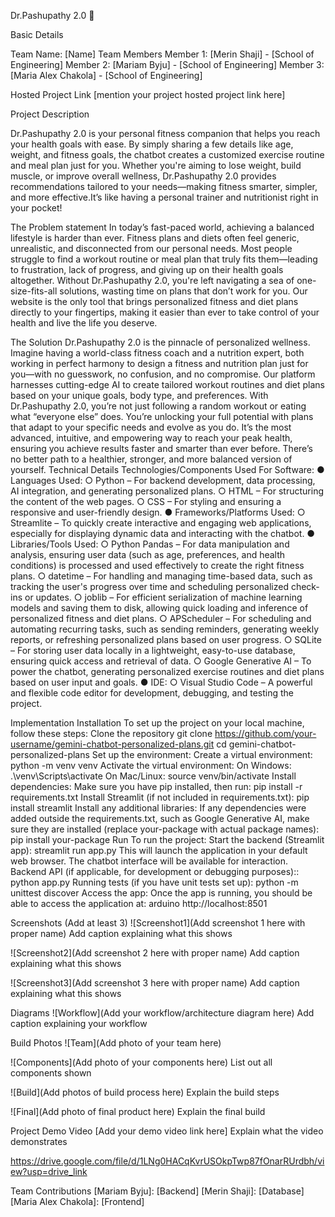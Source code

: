 Dr.Pashupathy 2.0 🎯

Basic Details

Team Name: [Name]
Team Members
Member 1: [Merin Shaji] - [School of Engineering]
Member 2: [Mariam Byju] - [School of Engineering]
Member 3: [Maria Alex Chakola] - [School of Engineering]

Hosted Project Link
[mention your project hosted project link here]

Project Description

Dr.Pashupathy 2.0 is your personal fitness companion that helps you reach your health goals with ease. By simply sharing a few details like age, weight, and fitness goals, the chatbot creates a customized exercise routine and meal plan just for you. Whether you're aiming to lose weight, build muscle, or improve overall wellness, Dr.Pashupathy 2.0  provides recommendations tailored to your needs—making fitness smarter, simpler, and more effective.It’s like having a personal trainer and nutritionist right in your pocket!


The Problem statement
In today’s fast-paced world, achieving a balanced lifestyle is harder than ever. Fitness plans and diets often feel generic, unrealistic, and disconnected from our personal needs. Most people struggle to find a workout routine or meal plan that truly fits them—leading to frustration, lack of progress, and giving up on their health goals altogether.
Without Dr.Pashupathy 2.0, you're left navigating a sea of one-size-fits-all solutions, wasting time on plans that don’t work for you. Our website is the only tool that brings personalized fitness and diet plans directly to your fingertips, making it easier than ever to take control of your health and live the life you deserve.


The Solution
Dr.Pashupathy 2.0 is the pinnacle of personalized wellness. Imagine having a world-class fitness coach and a nutrition expert, both working in perfect harmony to design a fitness and nutrition plan just for you—with no guesswork, no confusion, and no compromise. Our platform harnesses cutting-edge AI to create tailored workout routines and diet plans based on your unique goals, body type, and preferences.
With Dr.Pashupathy 2.0, you’re not just following a random workout or eating what “everyone else” does. You’re unlocking your full potential with plans that adapt to your specific needs and evolve as you do. It’s the most advanced, intuitive, and empowering way to reach your peak health, ensuring you achieve results faster and smarter than ever before. There’s no better path to a healthier, stronger, and more balanced version of yourself.
Technical Details
Technologies/Components Used
For Software:
●	Languages Used:
○	Python – For backend development, data processing, AI integration, and generating personalized plans.
○	HTML – For structuring the content of the web pages.
○	CSS – For styling and ensuring a responsive and user-friendly design.
●	Frameworks/Platforms Used:
○	Streamlite – To quickly create interactive and engaging web applications, especially for displaying dynamic data and interacting with the chatbot.
●	Libraries/Tools Used:
○	Python Pandas – For data manipulation and analysis, ensuring user data (such as age, preferences, and health conditions) is processed and used effectively to create the right fitness plans.
○	datetime – For handling and managing time-based data, such as tracking the user's progress over time and scheduling personalized check-ins or updates.
○	joblib – For efficient serialization of machine learning models and saving them to disk, allowing quick loading and inference of personalized fitness and diet plans.
○	APScheduler – For scheduling and automating recurring tasks, such as sending reminders, generating weekly reports, or refreshing personalized plans based on user progress.
○	SQLite – For storing user data locally in a lightweight, easy-to-use database, ensuring quick access and retrieval of data.
○	Google Generative AI – To power the chatbot, generating personalized exercise routines and diet plans based on user input and goals.
●	IDE:
○	Visual Studio Code – A powerful and flexible code editor for development, debugging, and testing the project.


Implementation
Installation
To set up the project on your local machine, follow these steps:
Clone the repository
git clone https://github.com/your-username/gemini-chatbot-personalized-plans.git
cd gemini-chatbot-personalized-plans
Set up the environment:
Create a virtual environment:
python -m venv venv
Activate the virtual environment:
On Windows:
.\venv\Scripts\activate
On Mac/Linux:
source venv/bin/activate
Install dependencies: Make sure you have pip installed, then run:
pip install -r requirements.txt
Install Streamlit (if not included in requirements.txt):
pip install streamlit
Install any additional libraries: If any dependencies were added outside the requirements.txt, such as Google Generative AI, make sure they are installed (replace your-package with actual package names):
pip install your-package
Run
To run the project:
Start the backend (Streamlit app):
streamlit run app.py
This will launch the application in your default web browser. The chatbot interface will be available for interaction.
Backend API (if applicable, for development or debugging purposes)::
python app.py
Running tests (if you have unit tests set up):
python -m unittest discover
Access the app: Once the app is running, you should be able to access the application at:
arduino
http://localhost:8501

Screenshots (Add at least 3)
![Screenshot1](Add screenshot 1 here with proper name) Add caption explaining what this shows

![Screenshot2](Add screenshot 2 here with proper name) Add caption explaining what this shows

![Screenshot3](Add screenshot 3 here with proper name) Add caption explaining what this shows

Diagrams
![Workflow](Add your workflow/architecture diagram here) Add caption explaining your workflow

Build Photos
![Team](Add photo of your team here)

![Components](Add photo of your components here) List out all components shown

![Build](Add photos of build process here) Explain the build steps

![Final](Add photo of final product here) Explain the final build

Project Demo
Video
[Add your demo video link here] Explain what the video demonstrates

https://drive.google.com/file/d/1LNg0HACqKvrUSOkpTwp87fOnarRUrdbh/view?usp=drive_link

Team Contributions
[Mariam Byju]: [Backend]
[Merin Shaji]: [Database]
[Maria Alex Chakola]: [Frontend]

